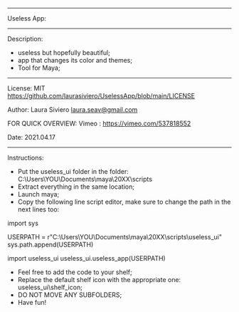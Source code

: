 *************************************************************************

Useless App:

*************************************************************************

Description:
  - useless but hopefully beautiful;
  - app that changes its color and themes;
  - Tool for Maya;

*************************************************************************
 License: MIT https://github.com/laurasiviero/UselessApp/blob/main/LICENSE
 
 Author: Laura Siviero
         laura.seav@gmail.com
 
 FOR QUICK OVERVIEW:
 Vimeo : https://vimeo.com/537818552
 
 Date: 2021.04.17
*************************************************************************

Instructions:
   - Put the useless_ui folder in the folder: 
     C:\Users\YOU\Documents\maya\20XX\scripts
   - Extract everything in the same location;
   - Launch maya;
   - Copy the following line script editor, make sure to change the path in the next lines too:


  import sys

  USERPATH = r"C:\Users\YOU\Documents\maya\20XX\scripts\useless_ui"
  sys.path.append(USERPATH)

  import useless_ui
  useless_ui.useless_app(USERPATH)
 
 
 - Feel free to add the code to your shelf;
 - Replace the default shelf icon with the appropriate one: useless_ui\shelf_icon;
 - DO NOT MOVE ANY SUBFOLDERS;
 - Have fun!
